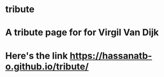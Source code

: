 # tribute

# A tribute page for for Virgil Van Dijk

# Here's the link https://hassanatb-o.github.io/tribute/
